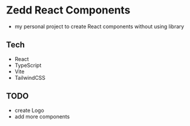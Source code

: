 # Zedd React Components
- my personal project to create React components without using library

## Tech
- React
- TypeScript
- Vite
- TailwindCSS

## TODO
- create Logo
- add more components
